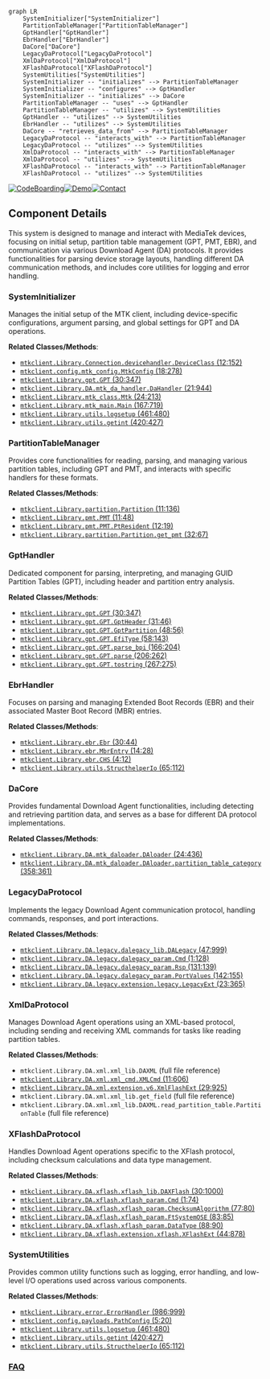 ```mermaid
graph LR
    SystemInitializer["SystemInitializer"]
    PartitionTableManager["PartitionTableManager"]
    GptHandler["GptHandler"]
    EbrHandler["EbrHandler"]
    DaCore["DaCore"]
    LegacyDaProtocol["LegacyDaProtocol"]
    XmlDaProtocol["XmlDaProtocol"]
    XFlashDaProtocol["XFlashDaProtocol"]
    SystemUtilities["SystemUtilities"]
    SystemInitializer -- "initializes" --> PartitionTableManager
    SystemInitializer -- "configures" --> GptHandler
    SystemInitializer -- "initializes" --> DaCore
    PartitionTableManager -- "uses" --> GptHandler
    PartitionTableManager -- "utilizes" --> SystemUtilities
    GptHandler -- "utilizes" --> SystemUtilities
    EbrHandler -- "utilizes" --> SystemUtilities
    DaCore -- "retrieves_data_from" --> PartitionTableManager
    LegacyDaProtocol -- "interacts_with" --> PartitionTableManager
    LegacyDaProtocol -- "utilizes" --> SystemUtilities
    XmlDaProtocol -- "interacts_with" --> PartitionTableManager
    XmlDaProtocol -- "utilizes" --> SystemUtilities
    XFlashDaProtocol -- "interacts_with" --> PartitionTableManager
    XFlashDaProtocol -- "utilizes" --> SystemUtilities
```
[![CodeBoarding](https://img.shields.io/badge/Generated%20by-CodeBoarding-9cf?style=flat-square)](https://github.com/CodeBoarding/GeneratedOnBoardings)[![Demo](https://img.shields.io/badge/Try%20our-Demo-blue?style=flat-square)](https://www.codeboarding.org/demo)[![Contact](https://img.shields.io/badge/Contact%20us%20-%20contact@codeboarding.org-lightgrey?style=flat-square)](mailto:contact@codeboarding.org)

## Component Details

This system is designed to manage and interact with MediaTek devices, focusing on initial setup, partition table management (GPT, PMT, EBR), and communication via various Download Agent (DA) protocols. It provides functionalities for parsing device storage layouts, handling different DA communication methods, and includes core utilities for logging and error handling.

### SystemInitializer
Manages the initial setup of the MTK client, including device-specific configurations, argument parsing, and global settings for GPT and DA operations.


**Related Classes/Methods**:

- <a href="https://github.com/bkerler/mtkclient/blob/master/mtkclient/Library/Connection/devicehandler.py#L12-L152" target="_blank" rel="noopener noreferrer">`mtkclient.Library.Connection.devicehandler.DeviceClass` (12:152)</a>
- <a href="https://github.com/bkerler/mtkclient/blob/master/mtkclient/config/mtk_config.py#L18-L278" target="_blank" rel="noopener noreferrer">`mtkclient.config.mtk_config.MtkConfig` (18:278)</a>
- <a href="https://github.com/bkerler/mtkclient/blob/master/mtkclient/Library/gpt.py#L30-L347" target="_blank" rel="noopener noreferrer">`mtkclient.Library.gpt.GPT` (30:347)</a>
- <a href="https://github.com/bkerler/mtkclient/blob/master/mtkclient/Library/DA/mtk_da_handler.py#L21-L944" target="_blank" rel="noopener noreferrer">`mtkclient.Library.DA.mtk_da_handler.DaHandler` (21:944)</a>
- <a href="https://github.com/bkerler/mtkclient/blob/master/mtkclient/Library/mtk_class.py#L24-L213" target="_blank" rel="noopener noreferrer">`mtkclient.Library.mtk_class.Mtk` (24:213)</a>
- <a href="https://github.com/bkerler/mtkclient/blob/master/mtkclient/Library/mtk_main.py#L167-L719" target="_blank" rel="noopener noreferrer">`mtkclient.Library.mtk_main.Main` (167:719)</a>
- <a href="https://github.com/bkerler/mtkclient/blob/master/mtkclient/Library/utils.py#L461-L480" target="_blank" rel="noopener noreferrer">`mtkclient.Library.utils.logsetup` (461:480)</a>
- <a href="https://github.com/bkerler/mtkclient/blob/master/mtkclient/Library/utils.py#L420-L427" target="_blank" rel="noopener noreferrer">`mtkclient.Library.utils.getint` (420:427)</a>


### PartitionTableManager
Provides core functionalities for reading, parsing, and managing various partition tables, including GPT and PMT, and interacts with specific handlers for these formats.


**Related Classes/Methods**:

- <a href="https://github.com/bkerler/mtkclient/blob/master/mtkclient/Library/partition.py#L11-L136" target="_blank" rel="noopener noreferrer">`mtkclient.Library.partition.Partition` (11:136)</a>
- <a href="https://github.com/bkerler/mtkclient/blob/master/mtkclient/Library/pmt.py#L11-L48" target="_blank" rel="noopener noreferrer">`mtkclient.Library.pmt.PMT` (11:48)</a>
- <a href="https://github.com/bkerler/mtkclient/blob/master/mtkclient/Library/pmt.py#L12-L19" target="_blank" rel="noopener noreferrer">`mtkclient.Library.pmt.PMT.PtResident` (12:19)</a>
- <a href="https://github.com/bkerler/mtkclient/blob/master/mtkclient/Library/partition.py#L32-L67" target="_blank" rel="noopener noreferrer">`mtkclient.Library.partition.Partition.get_pmt` (32:67)</a>


### GptHandler
Dedicated component for parsing, interpreting, and managing GUID Partition Tables (GPT), including header and partition entry analysis.


**Related Classes/Methods**:

- <a href="https://github.com/bkerler/mtkclient/blob/master/mtkclient/Library/gpt.py#L30-L347" target="_blank" rel="noopener noreferrer">`mtkclient.Library.gpt.GPT` (30:347)</a>
- <a href="https://github.com/bkerler/mtkclient/blob/master/mtkclient/Library/gpt.py#L31-L46" target="_blank" rel="noopener noreferrer">`mtkclient.Library.gpt.GPT.GptHeader` (31:46)</a>
- <a href="https://github.com/bkerler/mtkclient/blob/master/mtkclient/Library/gpt.py#L48-L56" target="_blank" rel="noopener noreferrer">`mtkclient.Library.gpt.GPT.GptPartition` (48:56)</a>
- <a href="https://github.com/bkerler/mtkclient/blob/master/mtkclient/Library/gpt.py#L58-L143" target="_blank" rel="noopener noreferrer">`mtkclient.Library.gpt.GPT.EfiType` (58:143)</a>
- <a href="https://github.com/bkerler/mtkclient/blob/master/mtkclient/Library/gpt.py#L166-L204" target="_blank" rel="noopener noreferrer">`mtkclient.Library.gpt.GPT.parse_bpi` (166:204)</a>
- <a href="https://github.com/bkerler/mtkclient/blob/master/mtkclient/Library/gpt.py#L206-L262" target="_blank" rel="noopener noreferrer">`mtkclient.Library.gpt.GPT.parse` (206:262)</a>
- <a href="https://github.com/bkerler/mtkclient/blob/master/mtkclient/Library/gpt.py#L267-L275" target="_blank" rel="noopener noreferrer">`mtkclient.Library.gpt.GPT.tostring` (267:275)</a>


### EbrHandler
Focuses on parsing and managing Extended Boot Records (EBR) and their associated Master Boot Record (MBR) entries.


**Related Classes/Methods**:

- <a href="https://github.com/bkerler/mtkclient/blob/master/mtkclient/Library/ebr.py#L30-L44" target="_blank" rel="noopener noreferrer">`mtkclient.Library.ebr.Ebr` (30:44)</a>
- <a href="https://github.com/bkerler/mtkclient/blob/master/mtkclient/Library/ebr.py#L14-L28" target="_blank" rel="noopener noreferrer">`mtkclient.Library.ebr.MbrEntry` (14:28)</a>
- <a href="https://github.com/bkerler/mtkclient/blob/master/mtkclient/Library/ebr.py#L4-L12" target="_blank" rel="noopener noreferrer">`mtkclient.Library.ebr.CHS` (4:12)</a>
- <a href="https://github.com/bkerler/mtkclient/blob/master/mtkclient/Library/utils.py#L65-L112" target="_blank" rel="noopener noreferrer">`mtkclient.Library.utils.StructhelperIo` (65:112)</a>


### DaCore
Provides fundamental Download Agent functionalities, including detecting and retrieving partition data, and serves as a base for different DA protocol implementations.


**Related Classes/Methods**:

- <a href="https://github.com/bkerler/mtkclient/blob/master/mtkclient/Library/DA/mtk_daloader.py#L24-L436" target="_blank" rel="noopener noreferrer">`mtkclient.Library.DA.mtk_daloader.DAloader` (24:436)</a>
- <a href="https://github.com/bkerler/mtkclient/blob/master/mtkclient/Library/DA/mtk_daloader.py#L358-L361" target="_blank" rel="noopener noreferrer">`mtkclient.Library.DA.mtk_daloader.DAloader.partition_table_category` (358:361)</a>


### LegacyDaProtocol
Implements the legacy Download Agent communication protocol, handling commands, responses, and port interactions.


**Related Classes/Methods**:

- <a href="https://github.com/bkerler/mtkclient/blob/master/mtkclient/Library/DA/legacy/dalegacy_lib.py#L47-L999" target="_blank" rel="noopener noreferrer">`mtkclient.Library.DA.legacy.dalegacy_lib.DALegacy` (47:999)</a>
- <a href="https://github.com/bkerler/mtkclient/blob/master/mtkclient/Library/DA/legacy/dalegacy_param.py#L1-L128" target="_blank" rel="noopener noreferrer">`mtkclient.Library.DA.legacy.dalegacy_param.Cmd` (1:128)</a>
- <a href="https://github.com/bkerler/mtkclient/blob/master/mtkclient/Library/DA/legacy/dalegacy_param.py#L131-L139" target="_blank" rel="noopener noreferrer">`mtkclient.Library.DA.legacy.dalegacy_param.Rsp` (131:139)</a>
- <a href="https://github.com/bkerler/mtkclient/blob/master/mtkclient/Library/DA/legacy/dalegacy_param.py#L142-L155" target="_blank" rel="noopener noreferrer">`mtkclient.Library.DA.legacy.dalegacy_param.PortValues` (142:155)</a>
- <a href="https://github.com/bkerler/mtkclient/blob/master/mtkclient/Library/DA/legacy/extension/legacy.py#L23-L365" target="_blank" rel="noopener noreferrer">`mtkclient.Library.DA.legacy.extension.legacy.LegacyExt` (23:365)</a>


### XmlDaProtocol
Manages Download Agent operations using an XML-based protocol, including sending and receiving XML commands for tasks like reading partition tables.


**Related Classes/Methods**:

- `mtkclient.Library.DA.xml.xml_lib.DAXML` (full file reference)
- <a href="https://github.com/bkerler/mtkclient/blob/master/mtkclient/Library/DA/xml/xml_cmd.py#L11-L606" target="_blank" rel="noopener noreferrer">`mtkclient.Library.DA.xml.xml_cmd.XMLCmd` (11:606)</a>
- <a href="https://github.com/bkerler/mtkclient/blob/master/mtkclient/Library/DA/xml/extension/v6.py#L29-L925" target="_blank" rel="noopener noreferrer">`mtkclient.Library.DA.xml.extension.v6.XmlFlashExt` (29:925)</a>
- `mtkclient.Library.DA.xml.xml_lib.get_field` (full file reference)
- `mtkclient.Library.DA.xml.xml_lib.DAXML.read_partition_table.PartitionTable` (full file reference)


### XFlashDaProtocol
Handles Download Agent operations specific to the XFlash protocol, including checksum calculations and data type management.


**Related Classes/Methods**:

- <a href="https://github.com/bkerler/mtkclient/blob/master/mtkclient/Library/DA/xflash/xflash_lib.py#L30-L1000" target="_blank" rel="noopener noreferrer">`mtkclient.Library.DA.xflash.xflash_lib.DAXFlash` (30:1000)</a>
- <a href="https://github.com/bkerler/mtkclient/blob/master/mtkclient/Library/DA/xflash/xflash_param.py#L1-L74" target="_blank" rel="noopener noreferrer">`mtkclient.Library.DA.xflash.xflash_param.Cmd` (1:74)</a>
- <a href="https://github.com/bkerler/mtkclient/blob/master/mtkclient/Library/DA/xflash/xflash_param.py#L77-L80" target="_blank" rel="noopener noreferrer">`mtkclient.Library.DA.xflash.xflash_param.ChecksumAlgorithm` (77:80)</a>
- <a href="https://github.com/bkerler/mtkclient/blob/master/mtkclient/Library/DA/xflash/xflash_param.py#L83-L85" target="_blank" rel="noopener noreferrer">`mtkclient.Library.DA.xflash.xflash_param.FtSystemOSE` (83:85)</a>
- <a href="https://github.com/bkerler/mtkclient/blob/master/mtkclient/Library/DA/xflash/xflash_param.py#L88-L90" target="_blank" rel="noopener noreferrer">`mtkclient.Library.DA.xflash.xflash_param.DataType` (88:90)</a>
- <a href="https://github.com/bkerler/mtkclient/blob/master/mtkclient/Library/DA/xflash/extension/xflash.py#L44-L878" target="_blank" rel="noopener noreferrer">`mtkclient.Library.DA.xflash.extension.xflash.XFlashExt` (44:878)</a>


### SystemUtilities
Provides common utility functions such as logging, error handling, and low-level I/O operations used across various components.


**Related Classes/Methods**:

- <a href="https://github.com/bkerler/mtkclient/blob/master/mtkclient/Library/error.py#L986-L999" target="_blank" rel="noopener noreferrer">`mtkclient.Library.error.ErrorHandler` (986:999)</a>
- <a href="https://github.com/bkerler/mtkclient/blob/master/mtkclient/config/payloads.py#L5-L20" target="_blank" rel="noopener noreferrer">`mtkclient.config.payloads.PathConfig` (5:20)</a>
- <a href="https://github.com/bkerler/mtkclient/blob/master/mtkclient/Library/utils.py#L461-L480" target="_blank" rel="noopener noreferrer">`mtkclient.Library.utils.logsetup` (461:480)</a>
- <a href="https://github.com/bkerler/mtkclient/blob/master/mtkclient/Library/utils.py#L420-L427" target="_blank" rel="noopener noreferrer">`mtkclient.Library.utils.getint` (420:427)</a>
- <a href="https://github.com/bkerler/mtkclient/blob/master/mtkclient/Library/utils.py#L65-L112" target="_blank" rel="noopener noreferrer">`mtkclient.Library.utils.StructhelperIo` (65:112)</a>




### [FAQ](https://github.com/CodeBoarding/GeneratedOnBoardings/tree/main?tab=readme-ov-file#faq)